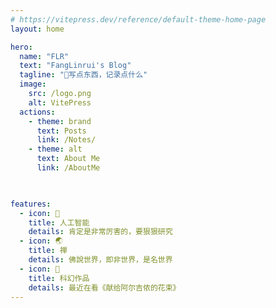 ```yaml
---
# https://vitepress.dev/reference/default-theme-home-page
layout: home

hero:
  name: "FLR"
  text: "FangLinrui's Blog"
  tagline: "🚀写点东西，记录点什么"
  image:
    src: /logo.png
    alt: VitePress
  actions:
    - theme: brand
      text: Posts
      link: /Notes/
    - theme: alt
      text: About Me
      link: /AboutMe
 


features:
  - icon: 🤖
    title: 人工智能
    details: 肯定是非常厉害的，要狠狠研究
  - icon: 🌏
    title: 禅
    details: 佛說世界，即非世界，是名世界
  - icon: 🚀
    title: 科幻作品
    details: 最近在看《献给阿尔吉侬的花束》
---
```


